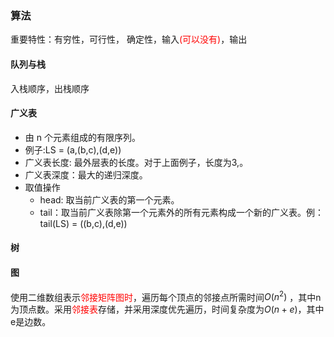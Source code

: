 ### 算法

重要特性：有穷性，可行性， 确定性，输入<font color='red'>(可以没有)</font>，输出

#### 队列与栈

入栈顺序，出栈顺序

#### 广义表

- 由 n 个元素组成的有限序列。
- 例子:LS = (a,(b,c),(d,e))
- 广义表长度: 最外层表的长度。对于上面例子，长度为3,。
- 广义表深度：最大的递归深度。
- 取值操作
  - head: 取当前广义表的第一个元素。
  - tail：取当前广义表除第一个元素外的所有元素构成一个新的广义表。例： tail(LS) = ((b,c),(d,e))

#### 树

#### 图

使用二维数组表示<font color='red'>邻接矩阵图时</font>，遍历每个顶点的邻接点所需时间$O(n^2)$ ，其中n为顶点数。采用<font color='red'>邻接表</font>存储，并采用深度优先遍历，时间复杂度为$O(n+e)$，其中e是边数。
